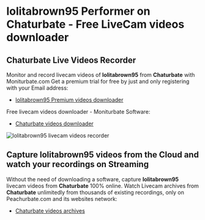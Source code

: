 # lolitabrown95 Performer on Chaturbate - Free LiveCam videos downloader

## Chaturbate Live Videos Recorder

Monitor and record livecam videos of **lolitabrown95** from **Chaturbate** with Moniturbate.com
Get a premium trial for free by just and only registering with your Email address:
* [lolitabrown95 Premium videos downloader](https://moniturbate.com/request-demo-licence-key.html)

Free livecam videos downloader - Moniturbate Software:
* [Chaturbate videos downloader](https://moniturbate.com/moniturbate-download-software.html)

![lolitabrown95 livecam videos recorder](https://peachurnet.com/templates/moniturbate-software.png)


## Capture lolitabrown95 videos from the Cloud and watch your recordings on Streaming

Without the need of downloading a software, capture **lolitabrown95** livecam videos from **Chaturbate** 100% online.
Watch Livecam archives from **Chaturbate** unlimitedly from thousands of existing recordings, only on Peachurbate.com and its websites network:
* [Chaturbate videos archives](https://peachurnet.com/)